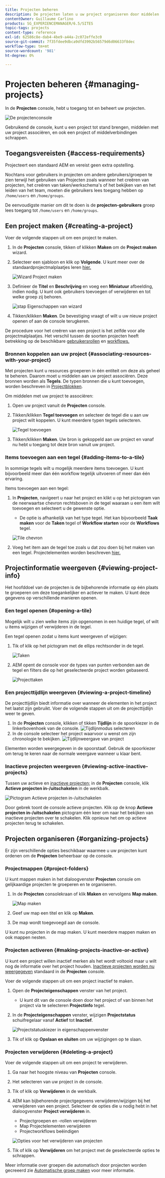 ```yaml
---
title: Projecten beheren
description: De projecten laten u uw project organiseren door middelen in één entiteit te groeperen die in de console van Projecten kan worden betreden en worden geleid
contentOwner: Guillaume Carlino
products: SG_EXPERIENCEMANAGER/6.5/SITES
topic-tags: projects
content-type: reference
exl-id: 62586c8e-dab4-4be9-a44a-2c072effe3c0
source-git-commit: 7f35fdee9dbca9dfd3992b56579d6d06633f8dec
workflow-type: tm+mt
source-wordcount: '981'
ht-degree: 0%

---
```



# Projecten beheren {#managing-projects}

In de **Projecten** console, hebt u toegang tot en beheert uw projecten.

![De projectenconsole](assets/projects-console.png)

Gebruikend de console, kunt u een project tot stand brengen, middelen met uw project associëren, en ook een project of middelverbindingen schrappen.

## Toegangsvereisten {#access-requirements}

Projecteert een standaard AEM en vereist geen extra opstelling.

Nochtans voor gebruikers in projecten om andere gebruikers/groepen te zien terwijl het gebruiken van Projecten zoals wanneer het creëren van projecten, het creëren van taken/werkschema&#39;s of het bekijken van en het leiden van het team, moeten die gebruikers lees toegang hebben op `/home/users` en `/home/groups`.

De eenvoudigste manier om dit te doen is de **projecten-gebruikers** groep lees toegang tot `/home/users` en `/home/groups`.

## Een project maken {#creating-a-project}

Voer de volgende stappen uit om een project te maken.

1. In de **Projecten** console, tikken of klikken **Maken** om de **Project maken** wizard.
1. Selecteer een sjabloon en klik op **Volgende**. U kunt meer over de standaardprojectmalplaatjes leren [hier.](/help/sites-authoring/projects.md#project-templates)

   ![Wizard Project maken](assets/create-project-wizard.png)

1. Definieer de **Titel** en **Beschrijving** en voeg een **Miniatuur** afbeelding, indien nodig. U kunt ook gebruikers toevoegen of verwijderen en tot welke groep zij behoren.

   ![stap Eigenschappen van wizard](assets/create-project-wizard-properties.png)

1. Tikken/klikken **Maken**. De bevestiging vraagt of wilt u uw nieuw project openen of aan de console terugkeren.

De procedure voor het creëren van een project is het zelfde voor alle projectmalplaatjes. Het verschil tussen de soorten projecten heeft betrekking op de beschikbare [gebruikersrollen](/help/sites-authoring/projects.md) en [workflows.](/help/sites-authoring/projects-with-workflows.md)

### Bronnen koppelen aan uw project {#associating-resources-with-your-project}

Met projecten kunt u resources groeperen in één entiteit om deze als geheel te beheren. Daarom moet u middelen aan uw project associëren. Deze bronnen worden als **Tegels**. De typen bronnen die u kunt toevoegen, worden beschreven in [Projectblokken](/help/sites-authoring/projects.md#project-tiles).

Om middelen met uw project te associëren:

1. Open uw project vanuit de **Projecten** console.
1. Tikken/klikken **Tegel toevoegen** en selecteer de tegel die u aan uw project wilt koppelen. U kunt meerdere typen tegels selecteren.

   ![Tegel toevoegen](assets/project-add-tile.png)

1. Tikken/klikken **Maken**. Uw bron is gekoppeld aan uw project en vanaf nu hebt u toegang tot deze bron vanuit uw project.

### Items toevoegen aan een tegel {#adding-items-to-a-tile}

In sommige tegels wilt u mogelijk meerdere items toevoegen. U kunt bijvoorbeeld meer dan één workflow tegelijk uitvoeren of meer dan één ervaring.

Items toevoegen aan een tegel:

1. In **Projecten**, navigeert u naar het project en klikt u op het pictogram van de neerwaartse chevron rechtsboven in de tegel waaraan u een item wilt toevoegen en selecteert u de gewenste optie.

   * De optie is afhankelijk van het type tegel. Het kan bijvoorbeeld **Taak maken** voor de **Taken** tegel of **Workflow starten** voor de **Workflows** tegel.

   ![Tile chevron](assets/project-tile-create-task.png)

1. Voeg het item aan de tegel toe zoals u dat zou doen bij het maken van een tegel. Projectelementen worden beschreven [hier.](/help/sites-authoring/projects.md#project-tiles)

## Projectinformatie weergeven {#viewing-project-info}

Het hoofddoel van de projecten is de bijbehorende informatie op één plaats te groeperen om deze toegankelijker en actiever te maken. U kunt deze gegevens op verschillende manieren openen.

### Een tegel openen {#opening-a-tile}

Mogelijk wilt u zien welke items zijn opgenomen in een huidige tegel, of wilt u items wijzigen of verwijderen in de tegel.

Een tegel openen zodat u items kunt weergeven of wijzigen:

1. Tik of klik op het pictogram met de ellips rechtsonder in de tegel.

   ![Taken](assets/project-tile-tasks.png)

1. AEM opent de console voor de types van punten verbonden aan de tegel en filters die op het geselecteerde project worden gebaseerd.

   ![Projecttaken](assets/project-tasks.png)

### Een projecttijdlijn weergeven {#viewing-a-project-timeline}

De projecttijdlijn biedt informatie over wanneer de elementen in het project het laatst zijn gebruikt. Voer de volgende stappen uit om de projecttijdlijn weer te geven.

1. In de **Projecten** console, klikken of tikken **Tijdlijn** in de spoorkiezer in de linkerbovenhoek van de console.
   ![Tijdlijnmodus selecteren](assets/projects-timeline-rail.png)
2. In de console selecteer het project waarvoor u wenst om zijn chronologie te bekijken.
   ![Tijdlijnweergave van project](assets/project-timeline-view.png)

Elementen worden weergegeven in de spoorstaaf. Gebruik de spoorkiezer om terug te keren naar de normale weergave wanneer u klaar bent.

### Inactieve projecten weergeven {#viewing-active-inactive-projects}

Tussen uw actieve en [inactieve projecten;](#making-projects-inactive-or-active) in de **Projecten** console, klik **Actieve projecten in-/uitschakelen** in de werkbalk.

![Pictogram Actieve projecten in-/uitschakelen](assets/projects-toggle-active.png)

Door gebrek toont de console actieve projecten. Klik op de knop **Actieve projecten in-/uitschakelen** pictogram één keer om naar het bekijken van inactieve projecten over te schakelen. Klik opnieuw het om op actieve projecten terug te schakelen.

## Projecten organiseren {#organizing-projects}

Er zijn verschillende opties beschikbaar waarmee u uw projecten kunt ordenen om de **Projecten** beheerbaar op de console.

### Projectmappen {#project-folders}

U kunt mappen maken in het dialoogvenster **Projecten** console om gelijkaardige projecten te groeperen en te organiseren.

1. In de **Projecten** consolekraan of klik **Maken** en vervolgens **Map maken**.

   ![Map maken](assets/project-create-folder.png)

1. Geef uw map een titel en klik op **Maken**.

1. De map wordt toegevoegd aan de console.

U kunt nu projecten in de map maken. U kunt meerdere mappen maken en ook mappen nesten.

### Projecten activeren {#making-projects-inactive-or-active}

U kunt een project willen inactief merken als het wordt voltooid maar u wilt nog de informatie over het project houden. [Inactieve projecten worden nu weergegeven](#viewing-active-inactive-projects) standaard in de **Projecten** console.

Voer de volgende stappen uit om een project inactief te maken.

1. Open de **Projecteigenschappen** venster van het project.
   * U kunt dit van de console doen door het project of van binnen het project via te selecteren **Projectinfo** tegel.
1. In de **Projecteigenschappen** venster, wijzigen **Projectstatus** schuifregelaar vanaf **Actief** tot **Inactief**.

   ![Projectstatuskiezer in eigenschappenvenster](assets/project-status.png)

1. Tik of klik op **Opslaan en sluiten** om uw wijzigingen op te slaan.

### Projecten verwijderen {#deleting-a-project}

Voer de volgende stappen uit om een project te verwijderen.

1. Ga naar het hoogste niveau van **Projecten** console.
1. Het selecteren van uw project in de console.
1. Tik of klik op **Verwijderen** in de werkbalk.
1. AEM kan bijbehorende projectgegevens verwijderen/wijzigen bij het verwijderen van een project. Selecteer de opties die u nodig hebt in het dialoogvenster **Project verwijderen** in.
   * Projectgroepen en -rollen verwijderen
   * Map Projectelementen verwijderen
   * Projectworkflows beëindigen

   ![Opties voor het verwijderen van projecten](assets/project-delete-options.png)
1. Tik of klik op **Verwijderen** om het project met de geselecteerde opties te schrappen.

Meer informatie over groepen die automatisch door projecten worden gecreeerd zie [Automatische groep maken](/help/sites-authoring/projects.md#auto-group-creation) voor meer informatie.
